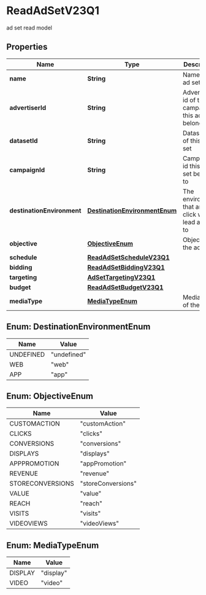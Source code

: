 

# ReadAdSetV23Q1

ad set read model

## Properties

| Name | Type | Description | Notes |
|------------ | ------------- | ------------- | -------------|
|**name** | **String** | Name of the ad set |  [optional] |
|**advertiserId** | **String** | Advertiser id of the campaign this ad set belongs to |  [optional] |
|**datasetId** | **String** | Dataset id of this ad set |  [optional] |
|**campaignId** | **String** | Campaign id this ad set belongs to |  [optional] |
|**destinationEnvironment** | [**DestinationEnvironmentEnum**](#DestinationEnvironmentEnum) | The environment that an ad click will lead a user to |  [optional] |
|**objective** | [**ObjectiveEnum**](#ObjectiveEnum) | Objective of the ad set |  [optional] |
|**schedule** | [**ReadAdSetScheduleV23Q1**](ReadAdSetScheduleV23Q1.md) |  |  [optional] |
|**bidding** | [**ReadAdSetBiddingV23Q1**](ReadAdSetBiddingV23Q1.md) |  |  [optional] |
|**targeting** | [**AdSetTargetingV23Q1**](AdSetTargetingV23Q1.md) |  |  [optional] |
|**budget** | [**ReadAdSetBudgetV23Q1**](ReadAdSetBudgetV23Q1.md) |  |  [optional] |
|**mediaType** | [**MediaTypeEnum**](#MediaTypeEnum) | Media type of the ad set |  [optional] |



## Enum: DestinationEnvironmentEnum

| Name | Value |
|---- | -----|
| UNDEFINED | &quot;undefined&quot; |
| WEB | &quot;web&quot; |
| APP | &quot;app&quot; |



## Enum: ObjectiveEnum

| Name | Value |
|---- | -----|
| CUSTOMACTION | &quot;customAction&quot; |
| CLICKS | &quot;clicks&quot; |
| CONVERSIONS | &quot;conversions&quot; |
| DISPLAYS | &quot;displays&quot; |
| APPPROMOTION | &quot;appPromotion&quot; |
| REVENUE | &quot;revenue&quot; |
| STORECONVERSIONS | &quot;storeConversions&quot; |
| VALUE | &quot;value&quot; |
| REACH | &quot;reach&quot; |
| VISITS | &quot;visits&quot; |
| VIDEOVIEWS | &quot;videoViews&quot; |



## Enum: MediaTypeEnum

| Name | Value |
|---- | -----|
| DISPLAY | &quot;display&quot; |
| VIDEO | &quot;video&quot; |



